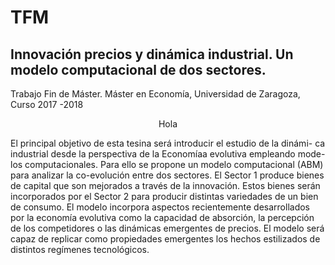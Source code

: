 # TFM
## Innovación precios y dinámica industrial. Un modelo computacional de dos sectores.

Trabajo Fin de Máster. Máster en Economía, Universidad de Zaragoza, Curso 2017 -2018

<p align="center"> Hola </p>

El principal objetivo de esta tesina será introducir el estudio de la dinámi-
ca industrial desde la perspectiva de la Economíaa evolutiva empleando mode-
los computacionales. Para ello se propone un modelo computacional (ABM)
para analizar la co-evolución entre dos sectores. El Sector 1 produce bienes
de capital que son mejorados a través de la innovación. Estos bienes serán
incorporados por el Sector 2 para producir distintas variedades de un bien
de consumo. El modelo incorpora aspectos recientemente desarrollados por
la economía evolutiva como la capacidad de absorción, la percepción de los
competidores o las dinámicas emergentes de precios. El modelo será capaz
de replicar como propiedades emergentes los hechos estilizados de distintos
regímenes tecnológicos.
